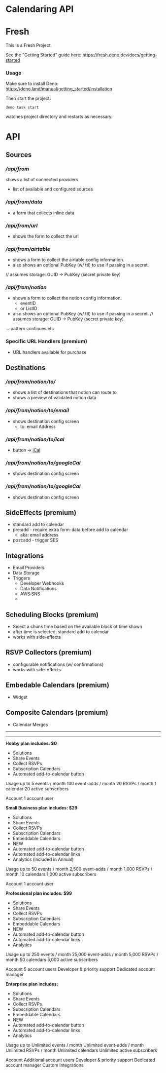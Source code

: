 Calendaring API
===============

# Fresh
This is a Fresh Project.

See the  "Getting Started" guide here: https://fresh.deno.dev/docs/getting-started

### Usage

Make sure to install Deno: https://deno.land/manual/getting_started/installation

Then start the project:

```
deno task start
```

watches project directory and restarts as necessary.


# API

## Sources

### _/api/from_

shows a list of connected providers

- list of available and configured sources

### _/api/from/data_

- a form that collects inline data

### _/api/from/url_

- shows the form to collect the url

### _/api/from/airtable_

- shows a form to collect the airtable config information.
- also shows an optional PubKey (w/ ttl) to use if passing in a secret.

// assumes storage: GUID -> PubKey (secret private key)

### _/api/from/notion_

- shows a form to collect the notion config information.
  - eventID
  - or ListID
- also shows an optional PubKey (w/ ttl) to use if passing in a secret. //
  assumes storage: GUID -> PubKey (secret private key)

... pattern continues etc

### Specific URL Handlers (premium)

- URL handlers available for purchase

## Destinations

### _/api/from/notion/to/_

- shows a list of destinations that notion can route to
- shows a preview of validated notion data

### _/api/from/notion/to/email_

- shows destination config screen
  - to: email Address

### _/api/from/notion/to/ical_

- button -> [iCal](#icalFormat)

### _/api/from/notion/to/googleCal_

- shows destination config screen

### _/api/from/notion/to/googleCal_

- shows destination config screen

## SideEffects (premium)

- standard add to calendar
- pre:add - require extra form-data before add to calendar
  - aka: email address
- post:add - trigger SES

## Integrations

- Email Providers
- Data Storage
- Triggers
  - Developer Webhooks
  - Data Notifications
  - AWS:SNS
  -

## Scheduling Blocks (premium)

- Select a chunk time based on the available block of time shown
- after time is selected: standard add to calendar
- works with side-effects

## RSVP Collectors (premium)

- configurable notifications (w/ confirmations)
- works with side-effects

## Embedable Calendars (premium)

- Widget

## Composite Calendars (premium)

- Calendar Merges

---

---

**Hobby plan includes: $0**

- Solutions
- Share Events
- Collect RSVPs
- Subscription Calendars
- Automated add-to-calendar button

Usage up to 5 events / month 100 event-adds / month 20 RSVPs / month 1 calendar
20 active subscribers

Account 1 account user

**Small Business plan includes: $29**

- Solutions
- Share Events
- Collect RSVPs
- Subscription Calendars
- Embeddable Calendars
- NEW
- Automated add-to-calendar button
- Automated add-to-calendar links
- Analytics (included in Annual)

Usage up to 50 events / month 2,500 event-adds / month 1,000 RSVPs / month 10
calendars 1,000 active subscribers

Account 1 account user

**Professional plan includes: $99**

- Solutions
- Share Events
- Collect RSVPs
- Subscription Calendars
- Embeddable Calendars
- NEW
- Automated add-to-calendar button
- Automated add-to-calendar links
- Analytics

Usage up to 250 events / month 25,000 event-adds / month 5,000 RSVPs / month 50
calendars 5,000 active subscribers

Account 5 account users Developer & priority support Dedicated account manager

**Enterprise plan includes:**

- Solutions
- Share Events
- Collect RSVPs
- Subscription Calendars
- Embeddable Calendars
- NEW
- Automated add-to-calendar button
- Automated add-to-calendar links
- Analytics

Usage up to Unlimited events / month Unlimited event-adds / month Unlimited
RSVPs / month Unlimited calendars Unlimited active subscribers

Account Additional account users Developer & priority support Dedicated account
manager Custom Integrations

